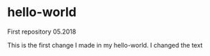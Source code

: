 # hello-world
First repository 05.2018

This is the first change I made in my hello-world.
I changed the text
